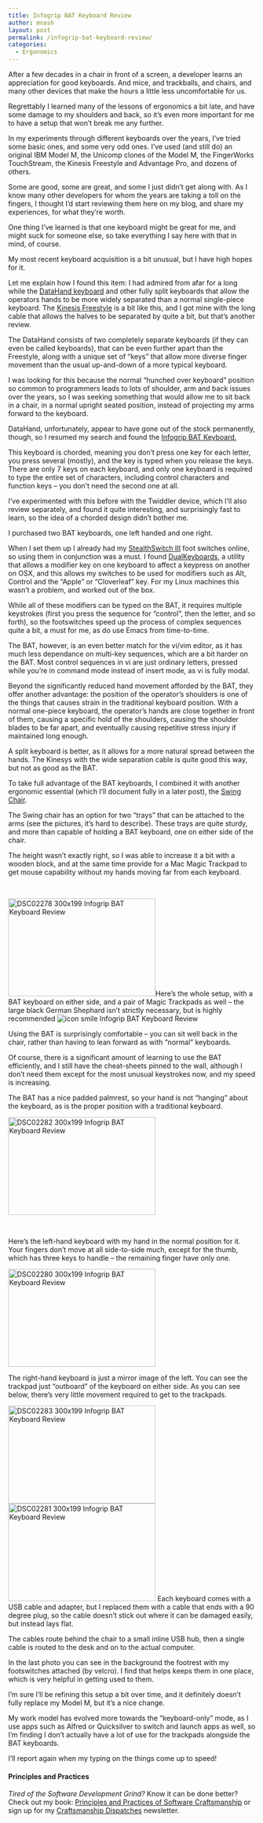```yaml
---
title: Infogrip BAT Keyboard Review
author: mnash
layout: post
permalink: /infogrip-bat-keyboard-review/
categories:
  - Ergonomics
---
```

After a few decades in a chair in front of a screen, a developer learns an appreciation for good keyboards. And mice, and trackballs, and chairs, and many other devices that make the hours a little less uncomfortable for us.

Regrettably I learned many of the lessons of ergonomics a bit late, and have some damage to my shoulders and back, so it&#8217;s even more important for me to have a setup that won&#8217;t break me any further.

In my experiments through different keyboards over the years, I&#8217;ve tried some basic ones, and some very odd ones. I&#8217;ve used (and still do) an original IBM Model M, the Unicomp clones of the Model M, the FingerWorks TouchStream, the Kinesis Freestyle and Advantage Pro, and dozens of others.

Some are good, some are great, and some I just didn&#8217;t get along with. As I know many other developers for whom the years are taking a toll on the fingers, I thought I&#8217;d start reviewing them here on my blog, and share my experiences, for what they&#8217;re worth.

One thing I&#8217;ve learned is that one keyboard might be great for me, and might suck for someone else, so take everything I say here with that in mind, of course.

My most recent keyboard acquisition is a bit unusual, but I have high hopes for it.

Let me explain how I found this item: I had admired from afar for a long while the <a href="http://en.wikipedia.org/wiki/DataHand" target="_new">DataHand keyboard</a> and other fully split keyboards that allow the operators hands to be more widely separated than a normal single-piece keyboard. The <a href="http://www.kinesis-ergo.com/freestyle2.htm" target="_new">Kinesis Freestyle</a> is a bit like this, and I got mine with the long cable that allows the halves to be separated by quite a bit, but that&#8217;s another review.

The DataHand consists of two completely separate keyboards (if they can even be called keyboards), that can be even further apart than the Freestyle, along with a unique set of &#8220;keys&#8221; that allow more diverse finger movement than the usual up-and-down of a more typical keyboard.

I was looking for this because the normal &#8220;hunched over keyboard&#8221; position so common to programmers leads to lots of shoulder, arm and back issues over the years, so I was seeking something that would allow me to sit back in a chair, in a normal upright seated position, instead of projecting my arms forward to the keyboard.

DataHand, unfortunately, appear to have gone out of the stock permanently, though, so I resumed my search and found the <a href="http://www.infogrip.com/bat-keyboard.html" target="_new">Infogrip BAT Keyboard.</a>

This keyboard is chorded, meaning you don&#8217;t press one key for each letter, you press several (mostly), and the key is typed when you release the keys. There are only 7 keys on each keyboard, and only one keyboard is required to type the entire set of characters, including control characters and function keys &#8211; you don&#8217;t need the second one at all.

I&#8217;ve experimented with this before with the Twiddler device, which I&#8217;ll also review separately, and found it quite interesting, and surprisingly fast to learn, so the idea of a chorded design didn&#8217;t bother me.

I purchased two BAT keyboards, one left handed and one right.

When I set them up I already had my <a href="http://www.stealthswitch2.com/" target="_new">StealthSwitch III</a> foot switches online, so using them in conjunction was a must. I found <a href="https://github.com/pnc/dual-keyboards" target="_new">DualKeyboards</a>, a utility that allows a modifier key on one keyboard to affect a keypress on another on OSX, and this allows my switches to be used for modifiers such as Alt, Control and the &#8220;Apple&#8221; or &#8220;Cloverleaf&#8221; key. For my Linux machines this wasn&#8217;t a problem, and worked out of the box.

While all of these modifiers can be typed on the BAT, it requires multiple keystrokes (first you press the sequence for &#8220;control&#8221;, then the letter, and so forth), so the footswitches speed up the process of complex sequences quite a bit, a must for me, as do use Emacs from time-to-time.

The BAT, however, is an even better match for the vi/vim editor, as it has much less dependance on multi-key sequences, which are a bit harder on the BAT. Most control sequences in vi are just ordinary letters, pressed while you&#8217;re in command mode instead of insert mode, as vi is fully modal.

Beyond the significantly reduced hand movement afforded by the BAT, they offer another advantage: the position of the operator&#8217;s shoulders is one of the things that causes strain in the traditional keyboard position. With a normal one-piece keyboard, the operator&#8217;s hands are close together in front of them, causing a specific hold of the shoulders, causing the shoulder blades to be far apart, and eventually causing repetitive stress injury if maintained long enough.

A split keyboard is better, as it allows for a more natural spread between the hands. The Kinesys with the wide separation cable is quite good this way, but not as good as the BAT.

To take full advantage of the BAT keyboards, I combined it with another ergonomic essential (which I&#8217;ll document fully in a later post), the <a href="https://www.swingchair.com/" target="_new">Swing Chair</a>.

The Swing chair has an option for two &#8220;trays&#8221; that can be attached to the arms (see the pictures, it&#8217;s hard to describe). These trays are quite sturdy, and more than capable of holding a BAT keyboard, one on either side of the chair.

The height wasn&#8217;t exactly right, so I was able to increase it a bit with a wooden block, and at the same time provide for a Mac Magic Trackpad to get mouse capability without my hands moving far from each keyboard.

&nbsp;

[<img class="aligncenter size-medium wp-image-3049" alt="DSC02278 300x199 Infogrip BAT Keyboard Review" src="http://jglobal.com/wp-content/uploads/2013/11/DSC02278-300x199.jpg" width="300" height="199" title="Infogrip BAT Keyboard Review" />][1]Here&#8217;s the whole setup, with a BAT keyboard on either side, and a pair of Magic Trackpads as well &#8211; the large black German Shephard isn&#8217;t strictly necessary, but is highly recommended <img src="http://jglobal.com/wp-includes/images/smilies/icon_smile.gif" alt="icon smile Infogrip BAT Keyboard Review" class="wp-smiley" title="Infogrip BAT Keyboard Review" /> 

Using the BAT is surprisingly comfortable &#8211; you can sit well back in the chair, rather than having to lean forward as with &#8220;normal&#8221; keyboards.

Of course, there is a significant amount of learning to use the BAT efficiently, and I still have the cheat-sheets pinned to the wall, although I don&#8217;t need them except for the most unusual keystrokes now, and my speed is increasing.

The BAT has a nice padded palmrest, so your hand is not &#8220;hanging&#8221; about the keyboard, as is the proper position with a traditional keyboard.

[<img class="aligncenter size-medium wp-image-3052" alt="DSC02282 300x199 Infogrip BAT Keyboard Review" src="http://jglobal.com/wp-content/uploads/2013/11/DSC02282-300x199.jpg" width="300" height="199" title="Infogrip BAT Keyboard Review" />][2]

&nbsp;

Here&#8217;s the left-hand keyboard with my hand in the normal position for it. Your fingers don&#8217;t move at all side-to-side much, except for the thumb, which has three keys to handle &#8211; the remaining finger have only one.

[<img class="aligncenter size-medium wp-image-3050" alt="DSC02280 300x199 Infogrip BAT Keyboard Review" src="http://jglobal.com/wp-content/uploads/2013/11/DSC02280-300x199.jpg" width="300" height="199" title="Infogrip BAT Keyboard Review" />][3]

The right-hand keyboard is just a mirror image of the left. You can see the trackpad just &#8220;outboard&#8221; of the keyboard on either side. As you can see below, there&#8217;s very little movement required to get to the trackpads.

[<img class="aligncenter size-medium wp-image-3053" alt="DSC02283 300x199 Infogrip BAT Keyboard Review" src="http://jglobal.com/wp-content/uploads/2013/11/DSC02283-300x199.jpg" width="300" height="199" title="Infogrip BAT Keyboard Review" />][4][<img class="aligncenter size-medium wp-image-3051" alt="DSC02281 300x199 Infogrip BAT Keyboard Review" src="http://jglobal.com/wp-content/uploads/2013/11/DSC02281-300x199.jpg" width="300" height="199" title="Infogrip BAT Keyboard Review" />][5] Each keyboard comes with a USB cable and adapter, but I replaced them with a cable that ends with a 90 degree plug, so the cable doesn&#8217;t stick out where it can be damaged easily, but instead lays flat.

The cables route behind the chair to a small inline USB hub, then a single cable is routed to the desk and on to the actual computer.

In the last photo you can see in the background the footrest with my footswitches attached (by velcro). I find that helps keeps them in one place, which is very helpful in getting used to them.

I&#8217;m sure I&#8217;ll be refining this setup a bit over time, and it definitely doesn&#8217;t fully replace my Model M, but it&#8217;s a nice change.

My work model has evolved more towards the &#8220;keyboard-only&#8221; mode, as I use apps such as Alfred or Quicksilver to switch and launch apps as well, so I&#8217;m finding I don&#8217;t actually have a lot of use for the trackpads alongside the BAT keyboards.

I&#8217;ll report again when my typing on the things come up to speed!

<div class="g-plusone" data-annotation="inline" data-width="300">
</div>

<!-- Place this tag after the last +1 button tag. -->

  


<div class="st-callout hastitle lightblue center" >
  <h4 class="st-callout-title ">
    Principles and Practices
  </h4>
  
  <div class="inside">
    <i>Tired of the Software Development Grind?</i> Know it can be done better? Check out my book: <a href="http://jglobal.com/principles-and-practices">Principles and Practices of Software Craftsmanship</a> or sign up for my <a href="http://jglobal.com/dispatches/">Craftsmanship Dispatches</a> newsletter.
  </div>
</div>

<div class="clear">
</div>

 [1]: http://jglobal.com/wp-content/uploads/2013/11/DSC02278.jpg
 [2]: http://jglobal.com/wp-content/uploads/2013/11/DSC02282.jpg
 [3]: http://jglobal.com/wp-content/uploads/2013/11/DSC02280.jpg
 [4]: http://jglobal.com/wp-content/uploads/2013/11/DSC02283.jpg
 [5]: http://jglobal.com/wp-content/uploads/2013/11/DSC02281.jpg